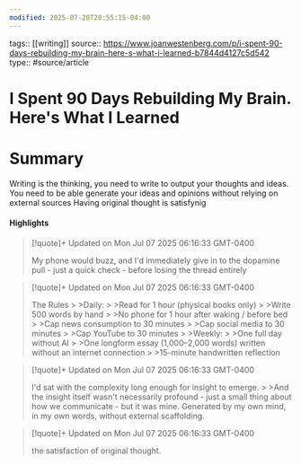 ```yaml
---
modified: 2025-07-20T20:55:15-04:00
---
```

tags:: [[writing]]
source:: https://www.joanwestenberg.com/p/i-spent-90-days-rebuilding-my-brain-here-s-what-i-learned-b7844d4127c5d542
type:: #source/article

# I Spent 90 Days Rebuilding My Brain. Here's What I Learned
# Summary
Writing is the thinking, you need to write to output your thoughts and ideas.
You need to be able generate your ideas and opinions without relying on external sources
Having original thought is satisfynig
#### Highlights

> [!quote]+ Updated on Mon Jul 07 2025 06:16:33 GMT-0400
>
> My phone would buzz, and I&#39;d immediately give in to the dopamine pull - just a quick check - before losing the thread entirely

> [!quote]+ Updated on Mon Jul 07 2025 06:16:33 GMT-0400
>
> The Rules
&gt;
&gt;Daily:
&gt;
&gt;Read for 1 hour (physical books only)
&gt;
&gt;Write 500 words by hand
&gt;
&gt;No phone for 1 hour after waking / before bed
&gt;
&gt;Cap news consumption to 30 minutes
&gt;
&gt;Cap social media to 30 minutes
&gt;
&gt;Cap YouTube to 30 minutes
&gt;
&gt;Weekly:
&gt;
&gt;One full day without AI
&gt;
&gt;One longform essay (1,000–2,000 words) written without an internet connection
&gt;
&gt;15-minute handwritten reflection

> [!quote]+ Updated on Mon Jul 07 2025 06:16:33 GMT-0400
>
> I&#39;d sat with the complexity long enough for insight to emerge.
&gt;
&gt;And the insight itself wasn&#39;t necessarily profound - just a small thing about how we communicate - but it was mine. Generated by my own mind, in my own words, without external scaffolding.

> [!quote]+ Updated on Mon Jul 07 2025 06:16:33 GMT-0400
>
> the satisfaction of original thought.

